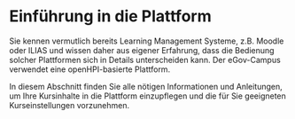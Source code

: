 # Einführung in die Plattform

Sie kennen vermutlich bereits Learning Management Systeme, z.B. Moodle oder ILIAS und wissen daher aus eigener Erfahrung, dass die Bedienung solcher Plattformen sich in Details unterscheiden kann.
Der eGov-Campus verwendet  eine openHPI-basierte Plattform.

In diesem Abschnitt finden Sie
alle nötigen Informationen und  Anleitungen, um Ihre Kursinhalte in die Plattform einzupflegen und die für Sie geeigneten Kurseinstellungen vorzunehmen.
